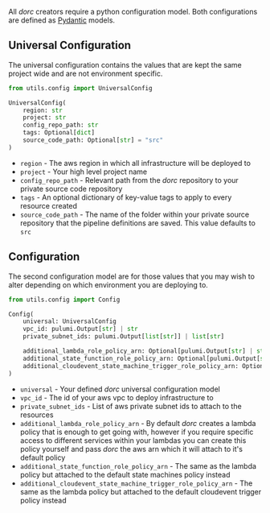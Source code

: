 All *dorc* creators require a python configuration model. Both configurations are defined as [Pydantic](https://pydantic.dev/) models.

## Universal Configuration

The universal configuration contains the values that are kept the same project wide and are not environment specific.

```python
from utils.config import UniversalConfig

UniversalConfig(
    region: str
    project: str
    config_repo_path: str
    tags: Optional[dict]
    source_code_path: Optional[str] = "src"
)
```

* `region` - The aws region in which all infrastructure will be deployed to
* `project` - Your high level project name
* `config_repo_path` - Relevant path from the *dorc* repository to your private source code repository
* `tags` - An optional dictionary of key-value tags to apply to every resource created
* `source_code_path` - The name of the folder within your private source repository that the pipeline definitions are saved. This value defaults to `src`

## Configuration

The second configuration model are for those values that you may wish to alter depending on which environment you are deploying to.

```python
from utils.config import Config

Config(
    universal: UniversalConfig
    vpc_id: pulumi.Output[str] | str
    private_subnet_ids: pulumi.Output[list[str]] | list[str]

    additional_lambda_role_policy_arn: Optional[pulumi.Output[str] | str]
    additional_state_function_role_policy_arn: Optional[pulumi.Output[str] | str]
    additional_cloudevent_state_machine_trigger_role_policy_arn: Optional[pulumi.Output[str] | str]
)
```

* `universal` - Your defined *dorc* universal configuration model
* `vpc_id` - The id of your aws vpc to deploy infrastructure to
* `private_subnet_ids` - List of aws private subnet ids to attach to the resources
* `additional_lambda_role_policy_arn` - By default *dorc* creates a lambda policy that is enough to get going with, however if you require specific access to different services within your lambdas you can create this policy yourself and pass *dorc* the aws arn which it will attach to it's default policy
* `additional_state_function_role_policy_arn` - The same as the lambda policy but attached to the default state machines policy instead
* `additional_cloudevent_state_machine_trigger_role_policy_arn` - The same as the lambda policy but attached to the default cloudevent trigger policy instead
